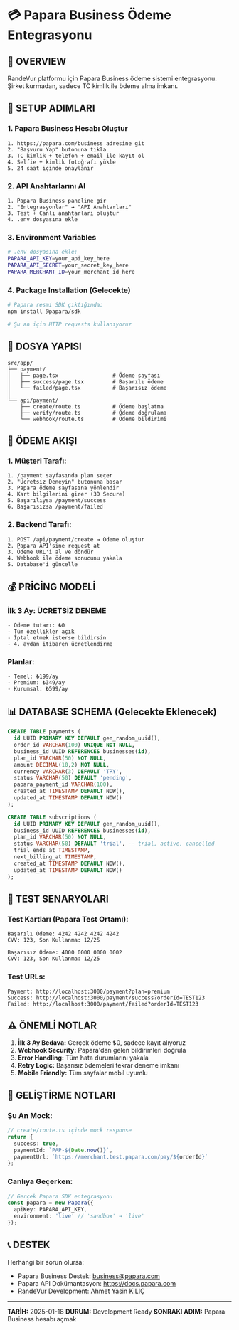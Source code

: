 # 💳 Papara Business Ödeme Entegrasyonu

## 🎯 OVERVIEW
RandeVur platformu için Papara Business ödeme sistemi entegrasyonu. Şirket kurmadan, sadece TC kimlik ile ödeme alma imkanı.

## 🚀 SETUP ADIMLARI

### 1. Papara Business Hesabı Oluştur
```
1. https://papara.com/business adresine git
2. "Başvuru Yap" butonuna tıkla
3. TC kimlik + telefon + email ile kayıt ol
4. Selfie + kimlik fotoğrafı yükle
5. 24 saat içinde onaylanır
```

### 2. API Anahtarlarını Al
```
1. Papara Business paneline gir
2. "Entegrasyonlar" → "API Anahtarları"
3. Test + Canlı anahtarları oluştur
4. .env dosyasına ekle
```

### 3. Environment Variables
```bash
# .env dosyasına ekle:
PAPARA_API_KEY=your_api_key_here
PAPARA_API_SECRET=your_secret_key_here
PAPARA_MERCHANT_ID=your_merchant_id_here
```

### 4. Package Installation (Gelecekte)
```bash
# Papara resmi SDK çıktığında:
npm install @papara/sdk

# Şu an için HTTP requests kullanıyoruz
```

## 📁 DOSYA YAPISI

```
src/app/
├── payment/
│   ├── page.tsx                 # Ödeme sayfası
│   ├── success/page.tsx         # Başarılı ödeme
│   └── failed/page.tsx          # Başarısız ödeme
│
└── api/payment/
    ├── create/route.ts          # Ödeme başlatma
    ├── verify/route.ts          # Ödeme doğrulama  
    └── webhook/route.ts         # Ödeme bildirimi
```

## 🔄 ÖDEME AKIŞI

### 1. Müşteri Tarafı:
```
1. /payment sayfasında plan seçer
2. "Ücretsiz Deneyin" butonuna basar  
3. Papara ödeme sayfasına yönlendir
4. Kart bilgilerini girer (3D Secure)
5. Başarılıysa /payment/success
6. Başarısızsa /payment/failed
```

### 2. Backend Tarafı:
```
1. POST /api/payment/create → Ödeme oluştur
2. Papara API'sine request at
3. Ödeme URL'i al ve döndür
4. Webhook ile ödeme sonucunu yakala
5. Database'i güncelle
```

## 💰 PRİCİNG MODELİ

### İlk 3 Ay: ÜCRETSİZ DENEME
```
- Ödeme tutarı: ₺0
- Tüm özellikler açık
- İptal etmek isterse bildirsin
- 4. aydan itibaren ücretlendirme
```

### Planlar:
```
- Temel: ₺199/ay
- Premium: ₺349/ay  
- Kurumsal: ₺599/ay
```

## 📊 DATABASE SCHEMA (Gelecekte Eklenecek)

```sql
CREATE TABLE payments (
  id UUID PRIMARY KEY DEFAULT gen_random_uuid(),
  order_id VARCHAR(100) UNIQUE NOT NULL,
  business_id UUID REFERENCES businesses(id),
  plan_id VARCHAR(50) NOT NULL,
  amount DECIMAL(10,2) NOT NULL,
  currency VARCHAR(3) DEFAULT 'TRY',
  status VARCHAR(50) DEFAULT 'pending',
  papara_payment_id VARCHAR(100),
  created_at TIMESTAMP DEFAULT NOW(),
  updated_at TIMESTAMP DEFAULT NOW()
);

CREATE TABLE subscriptions (
  id UUID PRIMARY KEY DEFAULT gen_random_uuid(),
  business_id UUID REFERENCES businesses(id),
  plan_id VARCHAR(50) NOT NULL,
  status VARCHAR(50) DEFAULT 'trial', -- trial, active, cancelled
  trial_ends_at TIMESTAMP,
  next_billing_at TIMESTAMP,
  created_at TIMESTAMP DEFAULT NOW(),
  updated_at TIMESTAMP DEFAULT NOW()
);
```

## 🧪 TEST SENARYOLARI

### Test Kartları (Papara Test Ortamı):
```
Başarılı Ödeme: 4242 4242 4242 4242
CVV: 123, Son Kullanma: 12/25

Başarısız Ödeme: 4000 0000 0000 0002  
CVV: 123, Son Kullanma: 12/25
```

### Test URLs:
```
Payment: http://localhost:3000/payment?plan=premium
Success: http://localhost:3000/payment/success?orderId=TEST123
Failed: http://localhost:3000/payment/failed?orderId=TEST123
```

## ⚠️ ÖNEMLİ NOTLAR

1. **İlk 3 Ay Bedava:** Gerçek ödeme ₺0, sadece kayıt alıyoruz
2. **Webhook Security:** Papara'dan gelen bildirimleri doğrula
3. **Error Handling:** Tüm hata durumlarını yakala
4. **Retry Logic:** Başarısız ödemeleri tekrar deneme imkanı
5. **Mobile Friendly:** Tüm sayfalar mobil uyumlu

## 🔧 GELİŞTİRME NOTLARI

### Şu An Mock:
```typescript
// create/route.ts içinde mock response
return {
  success: true,
  paymentId: `PAP-${Date.now()}`,
  paymentUrl: `https://merchant.test.papara.com/pay/${orderId}`
};
```

### Canlıya Geçerken:
```typescript
// Gerçek Papara SDK entegrasyonu
const papara = new Papara({
  apiKey: PAPARA_API_KEY,
  environment: 'live' // 'sandbox' → 'live'
});
```

## 📞 DESTEK

Herhangi bir sorun olursa:
- Papara Business Destek: business@papara.com
- Papara API Dokümantasyon: https://docs.papara.com
- RandeVur Development: Ahmet Yasin KILIÇ

---

**TARİH:** 2025-01-18
**DURUM:** Development Ready
**SONRAKI ADIM:** Papara Business hesabı açmak